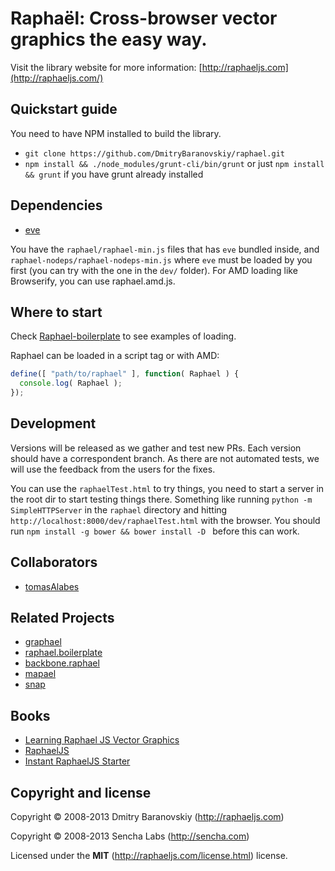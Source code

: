 # Raphaël: Cross-browser vector graphics the easy way.

Visit the library website for more information: [http://raphaeljs.com](http://raphaeljs.com/)

## Quickstart guide

You need to have NPM installed to build the library.

* `git clone https://github.com/DmitryBaranovskiy/raphael.git`
* `npm install && ./node_modules/grunt-cli/bin/grunt` or just `npm install && grunt` if you have grunt already installed

## Dependencies
* [eve](https://github.com/adobe-webplatform/eve)

You have the `raphael/raphael-min.js` files that has `eve` bundled inside, and `raphael-nodeps/raphael-nodeps-min.js`
where `eve` must be loaded by you first (you can try with the one in the `dev/` folder).
For AMD loading like Browserify, you can use raphael.amd.js.

## Where to start
Check [Raphael-boilerplate](https://github.com/tomasAlabes/raphael-boilerplate) to see examples of loading.

Raphael can be loaded in a script tag or with AMD:

```js
define([ "path/to/raphael" ], function( Raphael ) {
  console.log( Raphael );
});
```

## Development

Versions will be released as we gather and test new PRs. Each version should have a correspondent branch.
As there are not automated tests, we will use the feedback from the users for the fixes.


You can use the `raphaelTest.html` to try things, you need to start a server in the root dir to start testing things there.
Something like running `python -m SimpleHTTPServer` in the `raphael` directory and hitting `http://localhost:8000/dev/raphaelTest.html` with the browser. You should run `npm install -g bower && bower install -D ` before this can work.


## Collaborators

* [tomasAlabes](https://github.com/tomasAlabes)

## Related Projects

* [graphael](https://github.com/DmitryBaranovskiy/g.raphael/tree/master)
* [raphael.boilerplate](https://github.com/tomasAlabes/raphael-boilerplate)
* [backbone.raphael](https://github.com/tomasAlabes/backbone.raphael)
* [mapael](https://github.com/neveldo/jQuery-Mapael)
* [snap](https://github.com/adobe-webplatform/Snap.svg)


## Books

* [Learning Raphael JS Vector Graphics](http://shop.oreilly.com/product/9781782169161.do)
* [RaphaelJS](http://shop.oreilly.com/product/0636920029601.do)
* [Instant RaphaelJS Starter](http://shop.oreilly.com/product/9781782169857.do)

## Copyright and license

Copyright © 2008-2013 Dmitry Baranovskiy (http://raphaeljs.com)

Copyright © 2008-2013 Sencha Labs (http://sencha.com)

Licensed under the **MIT** (http://raphaeljs.com/license.html) license.
